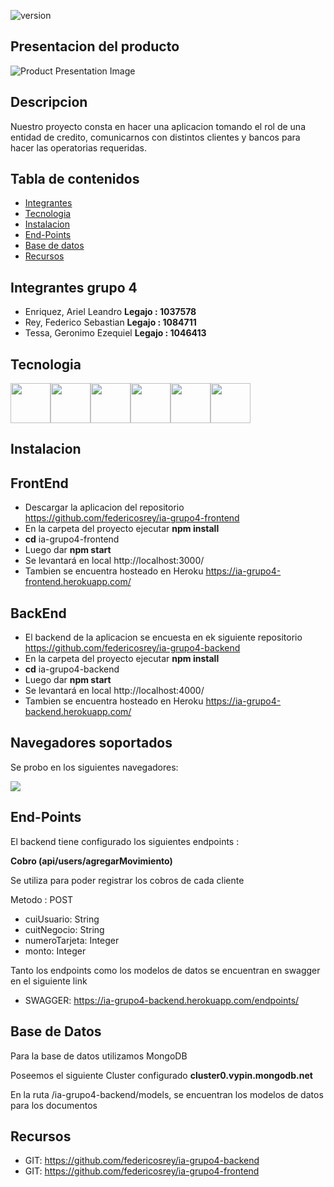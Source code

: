  ![version](https://img.shields.io/badge/version-1.0.0-blue.svg) 

## Presentacion del producto
![Product Presentation Image](https://i.ibb.co/TtMDY5Q/gipeylogo.png)

## Descripcion

<p>Nuestro proyecto consta en hacer una aplicacion tomando el rol de una entidad de credito, comunicarnos con distintos clientes y bancos para hacer las operatorias requeridas.</p>

## Tabla de contenidos

* [Integrantes](#Integrantes)
* [Tecnologia](#Tecnologia)
* [Instalacion](#Instalacion)
* [End-Points](#End-Points)
* [Base de datos](#Base-de-datos)
* [Recursos](#Recursos)


## Integrantes grupo 4

* Enriquez, Ariel Leandro               <b>Legajo : 1037578</b>
* Rey, Federico Sebastian               <b>Legajo : 1084711</b>
* Tessa, Geronimo Ezequiel              <b>Legajo : 1046413</b>

## Tecnologia

<img src="https://i.ibb.co/GR1VxFh/material-ui.png" width="64" height="64" /><img src="https://i.ibb.co/bsJMq4X/aps-504x498-small-transparent-pad-600x600-f8f8f8-u1.jpg" width="64" height="64" /><img src="https://i.ibb.co/8z4nT69/swagger-round.png" width="64" height="64" /><img src="https://i.ibb.co/gDdLc4Z/heroku.png" width="64" height="64" /><img src="https://github.com/creativetimofficial/public-assets/blob/master/logos/html-logo.jpg?raw=true" width="64" height="64" /><img src="https://github.com/creativetimofficial/public-assets/blob/master/logos/react-logo.jpg?raw=true" width="64" height="64" />

## Instalacion

## FrontEnd

* Descargar la aplicacion del repositorio https://github.com/federicosrey/ia-grupo4-frontend
* En la carpeta del proyecto ejecutar <b>npm install</b>
* <b>cd</b> ia-grupo4-frontend
* Luego dar <b>npm start</b>
* Se levantará en local http://localhost:3000/
* Tambien se encuentra hosteado en Heroku https://ia-grupo4-frontend.herokuapp.com/

## BackEnd

* El backend de la aplicacion se encuesta en ek siguiente repositorio https://github.com/federicosrey/ia-grupo4-backend
* En la carpeta del proyecto ejecutar <b>npm install</b>
* <b>cd</b> ia-grupo4-backend
* Luego dar <b>npm start</b>
* Se levantará en local http://localhost:4000/
* Tambien se encuentra hosteado en Heroku https://ia-grupo4-backend.herokuapp.com/

## Navegadores soportados

Se probo en los siguientes navegadores: 

<img src="https://i.ibb.co/6v017Nk/pngegg.png">

## End-Points

El backend tiene configurado los siguientes endpoints :

<b><p>Cobro (api/users/agregarMovimiento)</b></p>
<p>Se utiliza para poder registrar los cobros de cada cliente</p>
<p>Metodo : POST</p>

 * cuiUsuario: String
 * cuitNegocio: String
 * numeroTarjeta: Integer
 * monto: Integer

Tanto los endpoints como los modelos de datos se encuentran en swagger en el siguiente link

- SWAGGER: <https://ia-grupo4-backend.herokuapp.com/endpoints/>

## Base de Datos

<p>Para la base de datos utilizamos MongoDB</p>
<p>Poseemos el siguiente Cluster configurado <b>cluster0.vypin.mongodb.net</b></p>
<p>En la ruta /ia-grupo4-backend/models, se encuentran los modelos de datos para los documentos</p>

## Recursos

- GIT: <https://github.com/federicosrey/ia-grupo4-backend>
- GIT: <https://github.com/federicosrey/ia-grupo4-frontend>
